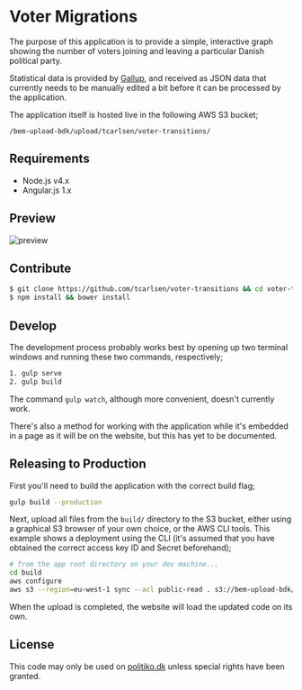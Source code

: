# Voter Migrations

The purpose of this application is to provide a simple, interactive graph
showing the number of voters joining and leaving a particular Danish political
party.

Statistical data is provided by [Gallup](http://www.gallup.com/home.aspx), and
received as JSON data that currently needs to be manually edited a bit before it
can be processed by the application.

The application itself is hosted live in the following AWS S3 bucket;

```
/bem-upload-bdk/upload/tcarlsen/voter-transitions/
```


## Requirements

- Node.js v4.x
- Angular.js 1.x


## Preview

![preview](https://cloud.githubusercontent.com/assets/145288/4613124/17cc0b74-52d2-11e4-9fc9-42a9b6ad0de6.png)


## Contribute

```bash
$ git clone https://github.com/tcarlsen/voter-transitions && cd voter-transitions
$ npm install && bower install
```

## Develop

The development process probably works best by opening up two terminal windows
and running these two commands, respectively;

```bash
1. gulp serve
2. gulp build
```

The command `gulp watch`, although more convenient, doesn't currently work.

There's also a method for working with the application while it's embedded in a
page as it will be on the website, but this has yet to be documented.


## Releasing to Production

First you'll need to build the application with the correct build flag;

```bash
gulp build --production
```

Next, upload all files from the `build/` directory to the S3 bucket, either
using a graphical S3 browser of your own choice, or the AWS CLI tools. This
example shows a deployment using the CLI (it's assumed that you have obtained
the correct access key ID and Secret beforehand);

```bash
# from the app root directory on your dev machine...
cd build
aws configure
aws s3 --region=eu-west-1 sync --acl public-read . s3://bem-upload-bdk/upload/tcarlsen/voter-transitions/
```

When the upload is completed, the website will load the updated code on its own.

## License

This code may only be used on [politiko.dk](http://www.politiko.dk) unless
special rights have been granted.
